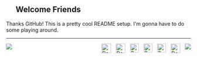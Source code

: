 ## &nbsp;<img width="16px" src="https://github.com/daephx/daephx/blob/master/assets/Mario_Hello.gif"> **Welcome Friends**
Thanks GitHub! This is a pretty cool README setup. I'm gonna have to do some playing around.

---

<!-- Github Stats -->

<a href=""><img align="left" src="https://github-readme-stats.vercel.app/api?username=daephx&show_icons=true&hide_border=true&bg_color=00000000&text_color=dddddd&count_private=true&include_all_commits=true"></img></a>
<a href=""><img align="right" src="https://github-readme-stats.vercel.app/api/top-langs/?username=daephx&layout=compact&show_icons=true&hide_border=true&bg_color=00000000&text_color=dddddd&count_private=true" /></a>

<!-- Social Links -->

<a href="https://gitlab.com/daephx"><img style="padding-right: 10px;" align="right" alt="Daemon Phenex | GitLab" width="26px" src="https://github.com/daephx/daephx/blob/master/assets/GitLab.svg" /></a>
<a href="https://in.linkedin.com/in/daephx"><img style="padding-right: 10px;" align="right" alt="Daemon Phenex | Linkedin" width="24px" src="https://github.com/daephx/daephx/blob/master/assets/Linkedin.svg" /></a>
<a href="https://instagram.com/daephx/"><img style="padding-right: 10px;" align="right" alt="Daemon Phenex | Instagram" width="24px" src="https://github.com/daephx/daephx/blob/master/assets/Instagram.svg" /></a>
<a href="https://twitter.com/daephx"><img style="padding-right: 10px;" align="right" alt="Daemon Phenex | Twitter" width="24px" src="https://github.com/daephx/daephx/blob/master/assets/Twitter.svg" /></a>
<a href="https://youtube.com/daephx"><img style="padding-right: 10px;" align="right" alt="Daemon Phenex | Youtube" width="26px" src="https://github.com/daephx/daephx/blob/master/assets/Youtube.svg" /></a>
<a href="mailto:demonphoenix42@gmail.com"><img style="padding-right: 10px;" align="right" alt="Daemon Phenex | Gmail" width="26px" src="https://github.com/daephx/daephx/blob/master/assets/Gmail.svg" /></a>